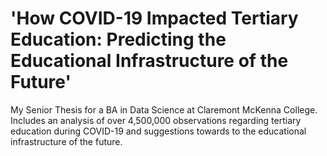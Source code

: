 # 'How COVID-19 Impacted Tertiary Education: Predicting the Educational Infrastructure of the Future'
My Senior Thesis for a BA in Data Science at Claremont McKenna College. Includes an analysis of over 4,500,000 observations regarding tertiary education during COVID-19 and suggestions towards to the educational infrastructure of the future.
